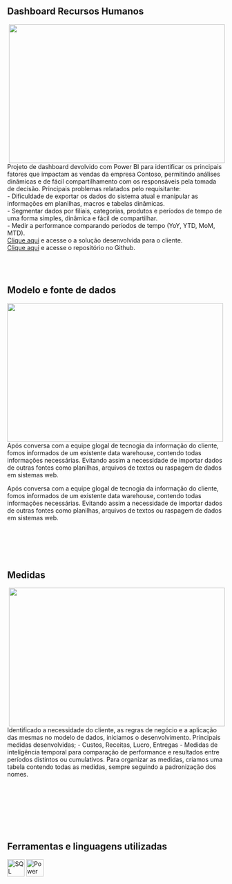 ## Dashboard Recursos Humanos
<img align="right" width="500" height="320" src="https://github.com/user-attachments/assets/26cf9e94-b4a0-4bb4-adda-5a7469fa00a6">
Projeto de dashboard devolvido com Power BI para identificar os principais fatores que impactam as vendas da empresa Contoso, permitindo análises dinâmicas e de fácil compartilhamento com os responsáveis pela tomada de decisão.
Principais problemas relatados pelo requisitante:<br>
- Dificuldade de exportar os dados do sistema atual e manipular as informações em planilhas, macros e tabelas dinâmicas.<br>
- Segmentar dados  por filiais, categorias, produtos e períodos de tempo de uma forma simples, dinâmica e fácil de compartilhar.<br>
- Medir a performance comparando períodos de tempo (YoY, YTD, MoM, MTD).
<br>
<a href="" target="_blank">Clique aqui</a> e acesse o a solução desenvolvida para o cliente.
<br>
<a href="https://github.com/KarolayneJOliveira/Portfolio_RH" target="_blank">Clique aqui</a> e acesse o repositório no Github.


<br><br>

## Modelo e fonte de dados 
<img align="left" width="500" height="320" src="https://github.com/user-attachments/assets/cb50205f-adb9-48d8-953f-16fb777b13bc">
Após conversa com a equipe glogal de tecnogia da informação do cliente, fomos informados de um existente data warehouse, contendo todas informações necessárias. Evitando assim a necessidade de importar dados de outras fontes como planilhas, arquivos de textos ou raspagem de dados em sistemas web.

Após conversa com a equipe glogal de tecnogia da informação do cliente, fomos informados de um existente data warehouse, contendo todas informações necessárias. Evitando assim a necessidade de importar dados de outras fontes como planilhas, arquivos de textos ou raspagem de dados em sistemas web.

<br><br><br><br>

## Medidas
<img align="right" width="500" height="320" src="https://github.com/BruceFonseca/Portfolio/blob/main/projetos/Captura%20de%20tela%202023-08-23%20214725.png?raw=true">
Identificado a necessidade do cliente, as regras de negócio e a aplicação das mesmas no modelo de dados, iniciamos o desenvolvimento.
Principais medidas desenvolvidas;
 - Custos, Receitas, Lucro, Entregas
 -  Medidas de inteligência temporal para comparação de performance e resultados entre períodos distintos ou cumulativos.
Para organizar as medidas, criamos uma tabela contendo todas as medidas, sempre seguindo a padronização dos nomes.


<br><br><br><br><br><br>

## Ferramentas e linguagens utilizadas
<div style="display: inline_block">
    <img align="center" alt="SQL" height="40" width="40" src="https://github.com/KarolayneJOliveira/Portfolio/blob/main/linguagens/sql.png?raw=true">
    <img align="center" alt="Power BI" height="40" width="40" src="https://github.com/KarolayneJOliveira/Portfolio/blob/main/linguagens/power%20bi.png?raw=true">
</div>
